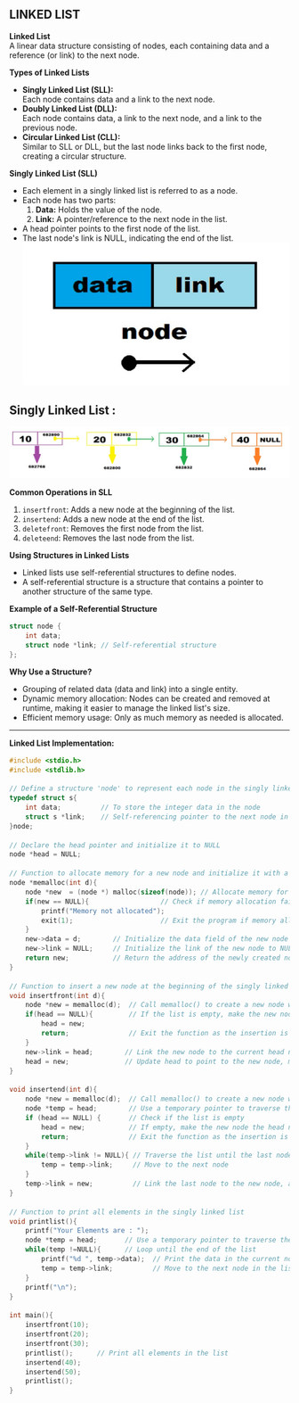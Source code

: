 ## **LINKED LIST**


**Linked List**  
A linear data structure consisting of nodes, each containing data and a reference (or link) to the next node.  

**Types of Linked Lists**
- **Singly Linked List (SLL):**  
  Each node contains data and a link to the next node.  
- **Doubly Linked List (DLL):**  
  Each node contains data, a link to the next node, and a link to the previous node.  
- **Circular Linked List (CLL):**  
  Similar to SLL or DLL, but the last node links back to the first node, creating a circular structure.  

**Singly Linked List (SLL)**
- Each element in a singly linked list is referred to as a node.
- Each node has two parts:  
  1. **Data:** Holds the value of the node.  
  2. **Link:** A pointer/reference to the next node in the list.
- A head pointer points to the first node of the list.
- The last node's link is NULL, indicating the end of the list.
![Node](images/img2.jpg)
## Singly Linked List : 
![Singly Linked List](images/img3.jpg)

**Common Operations in SLL**
1. `insertfront`: Adds a new node at the beginning of the list.
2. `insertend`: Adds a new node at the end of the list.
3. `deletefront`: Removes the first node from the list.
4. `deleteend`: Removes the last node from the list.

**Using Structures in Linked Lists**
- Linked lists use self-referential structures to define nodes.
- A self-referential structure is a structure that contains a pointer to another structure of the same type.

**Example of a Self-Referential Structure**
```c
struct node {
    int data;
    struct node *link; // Self-referential structure
};
```

**Why Use a Structure?**
- Grouping of related data (data and link) into a single entity.
- Dynamic memory allocation: Nodes can be created and removed at runtime, making it easier to manage the linked list's size.
- Efficient memory usage: Only as much memory as needed is allocated.

---

**Linked List Implementation:**
```c
#include <stdio.h>
#include <stdlib.h>

// Define a structure 'node' to represent each node in the singly linked list
typedef struct s{
    int data;          // To store the integer data in the node
    struct s *link;    // Self-referencing pointer to the next node in the list
}node;

// Declare the head pointer and initialize it to NULL
node *head = NULL;

// Function to allocate memory for a new node and initialize it with a given value
node *memalloc(int d){
    node *new  = (node *) malloc(sizeof(node)); // Allocate memory for a new node
    if(new == NULL){                  // Check if memory allocation failed
        printf("Memory not allocated");
        exit(1);                      // Exit the program if memory allocation failed
    }
    new->data = d;        // Initialize the data field of the new node
    new->link = NULL;     // Initialize the link of the new node to NULL
    return new;           // Return the address of the newly created node
}

// Function to insert a new node at the beginning of the singly linked list
void insertfront(int d){
    node *new = memalloc(d);  // Call memalloc() to create a new node with data 'd'
    if(head == NULL){         // If the list is empty, make the new node the head node
        head = new;
        return;               // Exit the function as the insertion is complete
    }
    new->link = head;        // Link the new node to the current head node
    head = new;              // Update head to point to the new node, making it the new head
}

void insertend(int d){
    node *new = memalloc(d);  // Call memalloc() to create a new node with data 'd'
    node *temp = head;        // Use a temporary pointer to traverse the list starting from head
    if (head == NULL) {       // Check if the list is empty
        head = new;           // If empty, make the new node the head node
        return;               // Exit the function as the insertion is complete
    }
    while(temp->link != NULL){ // Traverse the list until the last node is reached
        temp = temp->link;     // Move to the next node
    }
    temp->link = new;          // Link the last node to the new node, adding it at the end of the list
}

// Function to print all elements in the singly linked list
void printlist(){
    printf("Your Elements are : ");
    node *temp = head;       // Use a temporary pointer to traverse the list starting from head
    while(temp !=NULL){      // Loop until the end of the list
        printf("%d ", temp->data);  // Print the data in the current node
        temp = temp->link;          // Move to the next node in the list
    }
    printf("\n");
}

int main(){
    insertfront(10);
    insertfront(20);
    insertfront(30);
    printlist();      // Print all elements in the list
    insertend(40);
    insertend(50);
    printlist();
}
```

